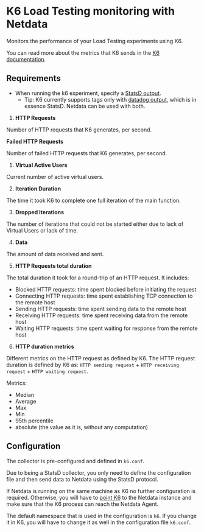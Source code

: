 <!--
title: "K6 Load Testing monitoring with Netdata"
custom_edit_url: https://github.com/netdata/netdata/edit/master/collectors/stats.d.plugin/k6.md
sidebar_label: "K6 Load Testing"
-->

# K6 Load Testing monitoring with Netdata

Monitors the performance of your Load Testing experiments using K6.

You can read more about the metrics that K6 sends in the [K6 documentation](https://k6.io/docs/using-k6/metrics/). 

## Requirements

-   When running the k6 experiment, specify a [StatsD output](https://k6.io/docs/results-visualization/statsd/).
    -   Tip: K6 currently supports tags only with [datadog output](https://k6.io/docs/results-visualization/datadog/), which is in essence StatsD. Netdata can be used with both.


1. **HTTP Requests**

Number of HTTP requests that K6 generates, per second.

**Failed HTTP Requests**

Number of failed HTTP requests that K6 generates, per second.

1. **Virtual Active Users**

Current number of active virtual users.

2. **Iteration Duration**

The time it took K6 to complete one full iteration of the main function.

3. **Dropped Iterations**

The number of iterations that could not be started either due to lack of Virtual Users or lack of time.

4. **Data**

The amount of data received and sent.

5. **HTTP Requests total duration**
   
The total duration it took for a round-trip of an HTTP request. It includes:
- Blocked HTTP requests: time spent blocked before initiating the request
- Connecting HTTP requests: time spent establishing TCP connection to the remote host
- Sending HTTP requests: time spent sending data to the remote host
- Receiving HTTP requests: time spent receiving data from the remote host
- Waiting HTTP requests: time spent waiting for response from the remote host

6. **HTTP duration metrics**

Different metrics on the HTTP request as defined by K6. The HTTP request duration is defined by K6 as: `HTTP sending request` + `HTTP receiving request` + `HTTP waiting request`. 

Metrics:
- Median
- Average
- Max
- Min
- 95th percentile
- absolute (the value as it is, without any computation)

## Configuration

The collector is pre-configured and defined in `k6.conf`.

Due to being a StatsD collector, you only need to define the configuration file and then send data to Netdata using the StatsD protocol.

If Netdata is running on the same machine as K6 no further configuration is required. Otherwise, you will have to [point K6](https://k6.io/docs/results-visualization/statsd/) to the Netdata instance and make sure that the K6 process can reach the Netdata Agent.

The default namespace that is used in the configuration is `k6`. If you change it in K6, you will have to change it as well in the configuration file `k6.conf`. 

